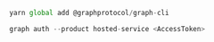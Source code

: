 

```js
yarn global add @graphprotocol/graph-cli

graph auth --product hosted-service <AccessToken>
```





